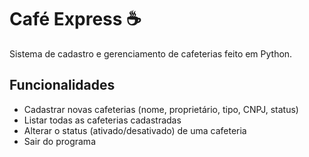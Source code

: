 # Café Express ☕

Sistema de cadastro e gerenciamento de cafeterias feito em Python.

## Funcionalidades
- Cadastrar novas cafeterias (nome, proprietário, tipo, CNPJ, status)
- Listar todas as cafeterias cadastradas
- Alterar o status (ativado/desativado) de uma cafeteria
- Sair do programa

